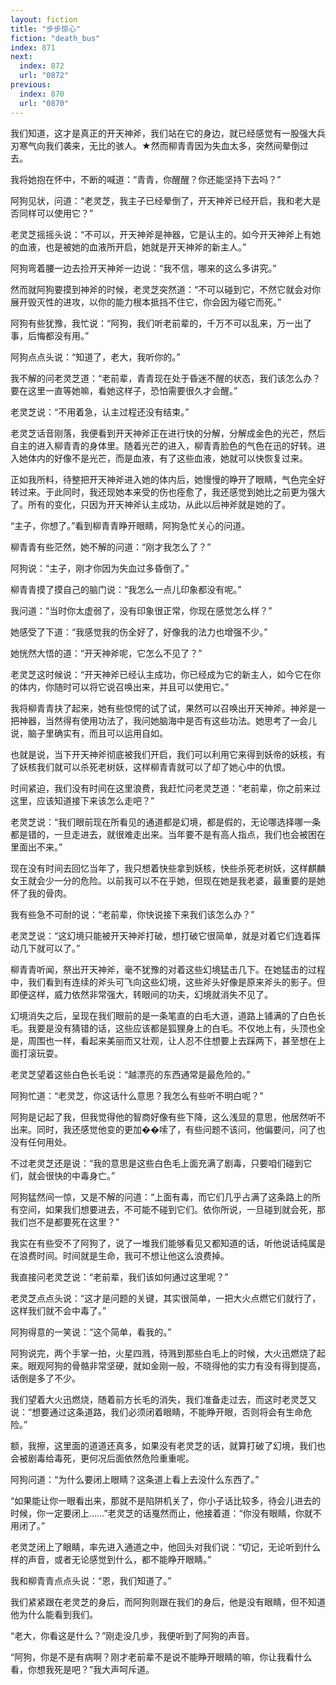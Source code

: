 ```yaml
---
layout: fiction
title: "步步惊心"
fiction: "death_bus"
index: 871
next:
  index: 872
  url: "0872"
previous:
  index: 870
  url: "0870"
---
```

我们知道，这才是真正的开天神斧，我们站在它的身边，就已经感觉有一股强大兵刃寒气向我们袭来，无比的骇人。★然而柳青青因为失血太多，突然间晕倒过去。

我将她抱在怀中，不断的喊道：“青青，你醒醒？你还能坚持下去吗？”

阿狗见状，问道：“老灵芝，我主子已经晕倒了，开天神斧已经开启，我和老大是否同样可以使用它？”

老灵芝摇摇头说：“不可以，开天神斧是神器，它是认主的。如今开天神斧上有她的血液，也是被她的血液所开启，她就是开天神斧的新主人。”

阿狗弯着腰一边去捡开天神斧一边说：“我不信，哪来的这么多讲究。”

然而就阿狗要摸到神斧的时候，老灵芝突然道：“不可以碰到它，不然它就会对你展开毁灭性的进攻，以你的能力根本抵挡不住它，你会因为碰它而死。”

阿狗有些犹豫，我忙说：“阿狗，我们听老前辈的，千万不可以乱来，万一出了事，后悔都没有用。”

阿狗点点头说：“知道了，老大，我听你的。”

我不解的问老灵芝道：“老前辈，青青现在处于昏迷不醒的状态，我们该怎么办？要在这里一直等她嘛，看她这样子，恐怕需要很久才会醒。”

老灵芝说：“不用着急，认主过程还没有结束。”

老灵芝话音刚落，我便看到开天神斧正在进行快的分解，分解成金色的光芒，然后自主的进入柳青青的身体里。随着光芒的进入，柳青青脸色的气色在迅的好转。进入她体内的好像不是光芒，而是血液，有了这些血液，她就可以快恢复过来。

正如我所料，待整把开天神斧进入她的体内后，她慢慢的睁开了眼睛，气色完全好转过来。于此同时，我还现她本来受的伤也痊愈了，我还感觉到她比之前更为强大了。所有的变化，只因为开天神斧认主成功，从此以后神斧就是她的了。

“主子，你想了。”看到柳青青睁开眼睛，阿狗急忙关心的问道。

柳青青有些茫然，她不解的问道：“刚才我怎么了？”

阿狗说：“主子，刚才你因为失血过多昏倒了。”

柳青青摸了摸自己的脑门说：“我怎么一点儿印象都没有呢。”

我问道：“当时你太虚弱了，没有印象很正常，你现在感觉怎么样？”

她感受了下道：“我感觉我的伤全好了，好像我的法力也增强不少。”

她恍然大悟的道：“开天神斧呢，它怎么不见了？”

老灵芝这时候说：“开天神斧已经认主成功，你已经成为它的新主人，如今它在你的体内，你随时可以将它说召唤出来，并且可以使用它。”

我将柳青青扶了起来，她有些惊愕的试了试，果然可以召唤出开天神斧。神斧是一把神器，当然得有使用功法了，我问她脑海中是否有这些功法。她思考了一会儿说，脑子里确实有，而且可以运用自如。

也就是说，当下开天神斧彻底被我们开启，我们可以利用它来得到妖帝的妖核，有了妖核我们就可以杀死老树妖，这样柳青青就可以了却了她心中的仇恨。

时间紧迫，我们没有时间在这里浪费，我赶忙问老灵芝道：“老前辈，你之前来过这里，应该知道接下来该怎么走吧？”

老灵芝说：“我们眼前现在所看见的通道都是幻境，都是假的，无论哪选择哪一条都是错的，一旦走进去，就很难走出来。当年要不是有高人指点，我们也会被困在里面出不来。”

现在没有时间去回忆当年了，我只想着快些拿到妖核，快些杀死老树妖，这样麒麟女王就会少一分的危险。以前我可以不在乎她，但现在她是我老婆，最重要的是她怀了我的骨肉。

我有些急不可耐的说：“老前辈，你快说接下来我们该怎么办？”

老灵芝说：“这幻境只能被开天神斧打破，想打破它很简单，就是对着它们连着挥动几下就可以了。”

柳青青听闻，祭出开天神斧，毫不犹豫的对着这些幻境猛击几下。在她猛击的过程中，我们看到有连续的斧头可飞向这些幻境，这些斧头好像是原来斧头的影子。但即便这样，威力依然非常强大，转眼间的功夫，幻境就消失不见了。

幻境消失之后，呈现在我们眼前的是一条笔直的白毛大道，道路上铺满的了白色长毛。我要是没有猜错的话，这些应该都是狐狸身上的白毛。不仅地上有，头顶也全是，周围也一样，看起来美丽而又壮观，让人忍不住想要上去踩两下，甚至想在上面打滚玩耍。

老灵芝望着这些白色长毛说：“越漂亮的东西通常是最危险的。”

阿狗忙道：“老灵芝，你这话什么意思？我怎么有些听不明白呢？”

阿狗是记起了我，但我觉得他的智商好像有些下降，这么浅显的意思，他居然听不出来。同时，我还感觉他变的更加��嗦了，有些问题不该问，他偏要问，问了也没有任何用处。

不过老灵芝还是说：“我的意思是这些白色毛上面充满了剧毒，只要咱们碰到它们，就会很快的中毒身亡。”

阿狗猛然间一惊，又是不解的问道：“上面有毒，而它们几乎占满了这条路上的所有空间，如果我们想要进去，不可能不碰到它们。依你所说，一旦碰到就会死，那我们岂不是都要死在这里？”

我实在有些受不了阿狗了，说了一堆我们能够看见又都知道的话，听他说话纯属是在浪费时间。时间就是生命，我可不想让他这么浪费掉。

我直接问老灵芝说：“老前辈，我们该如何通过这里呢？”

老灵芝点点头说：“这才是问题的关键，其实很简单，一把大火点燃它们就行了，这样我们就不会中毒了。”

阿狗得意的一笑说：“这个简单，看我的。”

阿狗说完，两个手掌一拍，火星四溅，待溅到那些白毛上的时候，大火迅燃烧了起来。眼观阿狗的骨骼非常坚硬，就如金刚一般，不晓得他的实力有没有得到提高，话倒是多了不少。

我们望着大火迅燃烧，随着前方长毛的消失，我们准备走过去，而这时老灵芝又说：“想要通过这条道路，我们必须闭着眼睛，不能睁开眼，否则将会有生命危险。”

额，我擦，这里面的道道还真多，如果没有老灵芝的话，就算打破了幻境，我们也会被剧毒给毒死，更何况后面依然危险重重呢。

阿狗问道：“为什么要闭上眼睛？这条道上看上去没什么东西了。”

“如果能让你一眼看出来，那就不是陷阱机关了，你小子话比较多，待会儿进去的时候，你一定要闭上……”老灵芝的话戛然而止，他接着道：“你没有眼睛，你就不用闭了。”

老灵芝闭上了眼睛，率先进入通道之中，他回头对我们说：“切记，无论听到什么样的声音，或者无论感觉到什么，都不能睁开眼睛。”

我和柳青青点点头说：“恩，我们知道了。”

我们紧紧跟在老灵芝的身后，而阿狗则跟在我们的身后，他是没有眼睛，但不知道他为什么能看到我们。

“老大，你看这是什么？”刚走没几步，我便听到了阿狗的声音。

“阿狗，你是不是有病啊？刚才老前辈不是说不能睁开眼睛的嘛，你让我看什么看，你想我死是吧？”我大声呵斥道。